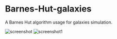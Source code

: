 # Barnes-Hut-galaxies

A Barnes Hut algorithm usage for galaxies simulation.

![screenshot](https://user-images.githubusercontent.com/94078957/161405555-30def1f7-87e2-4f28-ab04-16b157c9ce4a.png)
![screenshot1](https://user-images.githubusercontent.com/94078957/161406401-bad4a211-f721-4049-ae20-d7a647411917.png)
